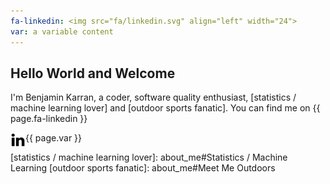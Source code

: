 ```yaml
---
fa-linkedin: <img src="fa/linkedin.svg" align="left" width="24">
var: a variable content
---
```

## Hello World and Welcome

I'm Benjamin Karran, a coder, software quality enthusiast, [statistics / machine learning lover] and [outdoor sports fanatic].
You can find me on
{{ page.fa-linkedin }}

<img src="fa/linkedin.svg" align="left" width="24">

{{ page.var }}


[statistics / machine learning lover]: about_me#Statistics / Machine Learning
[outdoor sports fanatic]: about_me#Meet Me Outdoors
